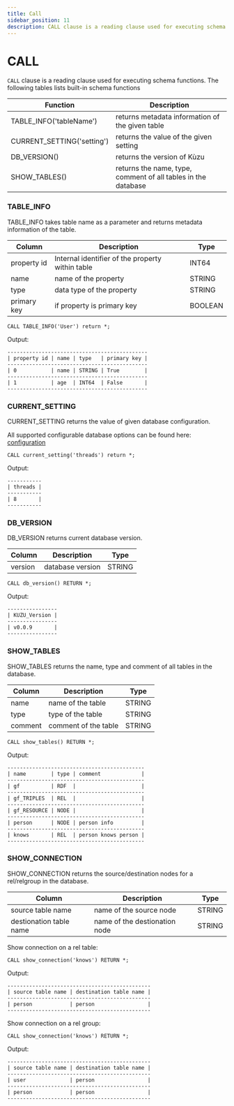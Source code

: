 ```yaml
---
title: Call
sidebar_position: 11
description: CALL clause is a reading clause used for executing schema functions.
---
```


# CALL

`CALL` clause is a reading clause used for executing schema functions. The following tables lists built-in schema functions

| Function | Description |
| ----------- | --------------- |
| TABLE_INFO('tableName') | returns metadata information of the given table |
| CURRENT_SETTING('setting') | returns the value of the given setting |
| DB_VERSION() | returns the version of Kùzu |
| SHOW_TABLES() | returns the name, type, comment of all tables in the database |


### TABLE_INFO

TABLE_INFO takes table name as a parameter and returns metadata information of the table. 

| Column | Description | Type |
| ------ | ----------- | ---- |
| property id | Internal identifier of the property within table | INT64 |
| name | name of the property | STRING |
| type | data type of the property | STRING |
| primary key |  if property is primary key | BOOLEAN |

```
CALL TABLE_INFO('User') return *;
```
Output:
```
---------------------------------------------
| property id | name | type   | primary key |
---------------------------------------------
| 0           | name | STRING | True        |
---------------------------------------------
| 1           | age  | INT64  | False       |
---------------------------------------------
```

### CURRENT_SETTING

CURRENT_SETTING returns the value of given database configuration.

All supported configurable database options can be found here: [configuration](../configuration.md)

```
CALL current_setting('threads') return *;
```
Output:
```
-----------
| threads |
-----------
| 8       |
-----------
```

### DB_VERSION

DB_VERSION returns current database version.

| Column | Description | Type |
| ------ | ----------- | ---- |
| version | database version | STRING |


```
CALL db_version() RETURN *;
```
Output:
```
----------------
| KUZU_Version |
----------------
| v0.0.9       |
----------------
```

### SHOW_TABLES

SHOW_TABLES returns the name, type and comment of all tables in the database.

| Column | Description | Type |
| ------ | ----------- | ---- |
| name | name of the table | STRING |
| type | type of the table | STRING |
| comment | comment of the table | STRING |

```
CALL show_tables() RETURN *;
```
Output:
```
--------------------------------------------
| name        | type | comment             |
--------------------------------------------
| gf          | RDF  |                     |
--------------------------------------------
| gf_TRIPLES  | REL  |                     |
--------------------------------------------
| gf_RESOURCE | NODE |                     |
--------------------------------------------
| person      | NODE | person info         |
--------------------------------------------
| knows       | REL  | person knows person |
--------------------------------------------
```

### SHOW_CONNECTION

SHOW_CONNECTION returns the source/destination nodes for a rel/relgroup in the database.

| Column | Description | Type |
| ------ | ----------- | ---- |
| source table name | name of the source node | STRING |
| destionation table name | name of the destionation node | STRING |

Show connection on a rel table:
```
CALL show_connection('knows') RETURN *;
```
Output:
```
----------------------------------------------
| source table name | destination table name |
----------------------------------------------
| person            | person                 |
----------------------------------------------
```
Show connection on a rel group:
```
CALL show_connection('knows') RETURN *;
```
Output:
```
----------------------------------------------
| source table name | destination table name |
----------------------------------------------
| user              | person                 |
----------------------------------------------
| person            | person                 |
----------------------------------------------
```
